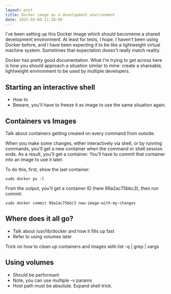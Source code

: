 ```yaml
---
layout: post
title: Docker image as a development environment
date: 2015-03-09 21:20:00
---
```


I've been setting up this Docker Image which should becomeme a shared development
environment. At least for tests, I hope. I haven't been using Docker before, and
I have been expecting it to be like a lightweight virtual machine system. Sometimes
that expectation doesn't really match reality.

Docker has pretty good documentation. What I'm trying to get across here is how you
should approach a situation similar to mine: create a shareable, lightweight environment
to be used by multiple developers.

## Starting an interactive shell


* How to
* Beware, you'll have to freeze it as image to use the same situation again. 

## Containers vs Images

Talk about containers getting created on every command from outside.

When you make some changes, either interactively via shell, or by running commands,
you'll get a new container when the command or shell session ends. As a result,
you'll get a container. You'll have to commit that container into an image to use it later. 

To do this, first, show the last container:

    sudo docker ps -l

From the output, you'll get a container ID (here 99a2ac75bbc3), then run commit:

    sudo docker commit 99a2ac75bbc3 new-image-with-my-changes

## Where does it all go?

* Talk about /usr/lib/docker and how it fills up fast
* Refer to using volumes later

Trick on how to clean up containers and images with list -q | grep | xargs

## Using volumes

* Should be performant
* Note, you can use multiple -v params
* Host path must be absolute. Expand shell trick.


